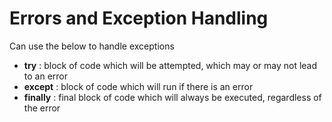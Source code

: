 # Errors and Exception Handling

Can use the below to handle exceptions

* **try** : block of code which will be attempted, which may or may not lead to an error
* **except** : block of code which will run if there is an error
* **finally** : final block of code which will always be executed, regardless of the error